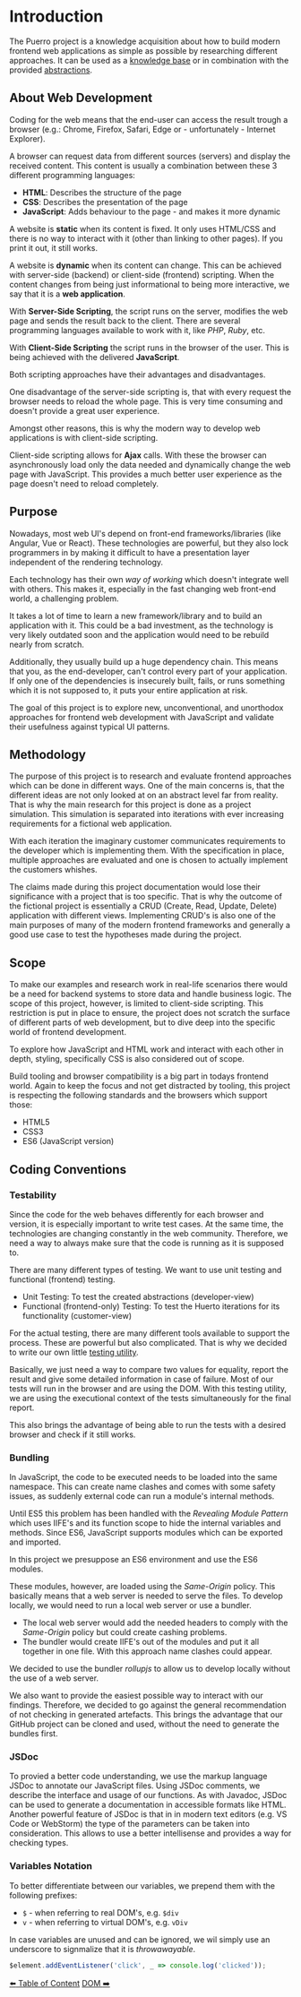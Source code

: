 # Introduction

The Puerro project is a knowledge acquisition about how to build modern frontend web applications as simple as possible by researching different approaches. It can be used as a [knowledge base](https://robin-fhnw.github.io/IP5-Puerro/docs) or in combination with the provided [abstractions](https://robin-fhnw.github.io/IP5-Puerro/src).

## About Web Development

Coding for the web means that the end-user can access the result trough a browser (e.g.: Chrome, Firefox, Safari, Edge or - unfortunately - Internet Explorer).

A browser can request data from different sources (servers) and display the received content.
This content is usually a combination between these 3 different programming languages:

- **HTML**: Describes the structure of the page
- **CSS**: Describes the presentation of the page
- **JavaScript**: Adds behaviour to the page - and makes it more dynamic

A website is **static** when its content is fixed. It only uses HTML/CSS and there is no way to interact with it (other than linking to other pages). If you print it out, it still works.

A website is **dynamic** when its content can change. This can be achieved with server-side (backend) or client-side (frontend) scripting. When the content changes from being just informational to being more interactive, we say that it is a **web application**.

With **Server-Side Scripting**, the script runs on the server, modifies the web page and sends the result back to the client. There are several programming languages available to work with it, like _PHP_, _Ruby_, etc.

With **Client-Side Scripting** the script runs in the browser of the user. This is being achieved with the delivered **JavaScript**.

Both scripting approaches have their advantages and disadvantages.

One disadvantage of the server-side scripting is, that with every request the browser needs to reload the whole page. This is very time consuming and doesn't provide a great user experience.

Amongst other reasons, this is why the modern way to develop web applications is with client-side scripting.

Client-side scripting allows for **Ajax** calls. With these the browser can asynchronously load only the data needed and dynamically change the web page with JavaScript. This provides a much better user experience as the page doesn't need to reload completely.

## Purpose

Nowadays, most web UI's depend on front-end frameworks/libraries (like Angular, Vue or React). These technologies are powerful, but they also lock programmers in by making it difficult to have a presentation layer independent of the rendering technology.

Each technology has their own _way of working_ which doesn't integrate well with others.
This makes it, especially in the fast changing web front-end world, a challenging problem.

It takes a lot of time to learn a new framework/library and to build an application with it.
This could be a bad investment, as the technology is very likely outdated soon and the application would need to be rebuild nearly from scratch.

Additionally, they usually build up a huge dependency chain. This means that you, as the end-developer, can't control every part of your application. If only one of the dependencies is insecurely built, fails, or runs something which it is not supposed to, it puts your entire application at risk.

The goal of this project is to explore new, unconventional, and unorthodox approaches for frontend web development with JavaScript and validate their usefulness against typical UI patterns.

## Methodology

The purpose of this project is to research and evaluate frontend approaches which can be done in different ways. One of the main concerns is, that the different ideas are not only looked at on an abstract level far from reality. That is why the main research for this project is done as a project simulation. This simulation is separated into iterations with ever increasing requirements for a fictional web application.

With each iteration the imaginary customer communicates requirements to the developer which is implementing them. With the specification in place, multiple approaches are evaluated and one is chosen to actually implement the customers whishes.

The claims made during this project documentation would lose their significance with a project that is too specific. That is why the outcome of the fictional project is essentially a CRUD (Create, Read, Update, Delete) application with different views. Implementing CRUD's is also one of the main purposes of many of the modern frontend frameworks and generally a good use case to test the hypotheses made during the project.

## Scope

To make our examples and research work in real-life scenarios there would be a need for backend systems to store data and handle business logic. The scope of this project, however, is limited to client-side scripting. This restriction is put in place to ensure, the project does not scratch the surface of different parts of web development, but to dive deep into the specific world of frontend development.

To explore how JavaScript and HTML work and interact with each other in depth, styling, specifically CSS is also considered out of scope.

Build tooling and browser compatibility is a big part in todays frontend world. Again to keep the focus and not get distracted by tooling, this project is respecting the following standards and the browsers which support those:

- HTML5
- CSS3
- ES6 (JavaScript version)

## Coding Conventions

### Testability

Since the code for the web behaves differently for each browser and version, it is especially important to write test cases. At the same time, the technologies are changing constantly in the web community. Therefore, we need a way to always make sure that the code is running as it is supposed to.

There are many different types of testing. We want to use unit testing and functional (frontend) testing.

- Unit Testing: To test the created abstractions (developer-view)
- Functional (frontend-only) Testing: To test the Huerto iterations for its functionality (customer-view)

For the actual testing, there are many different tools available to support the process. These are powerful but also complicated. That is why we decided to write our own little [testing utility](../../src/test/test.js).

Basically, we just need a way to compare two values for equality, report the result and give some detailed information in case of failure. Most of our tests will run in the browser and are using the DOM.
With this testing utility, we are using the executional context of the tests simultaneously for the final report.

This also brings the advantage of being able to run the tests with a desired browser and check if it still works.

### Bundling

In JavaScript, the code to be executed needs to be loaded into the same namespace. This can create name clashes and comes with some safety issues, as suddenly external code can run a module's internal methods.

Until ES5 this problem has been handled with the _Revealing Module Pattern_ which uses IIFE's and its function scope to hide the internal variables and methods. Since ES6, JavaScript supports modules which can be exported and imported.

In this project we presuppose an ES6 environment and use the ES6 modules.

These modules, however, are loaded using the _Same-Origin_ policy. This basically means that a web server is needed to serve the files. To develop locally, we would need to run a local web server or use a bundler.

- The local web server would add the needed headers to comply with the _Same-Origin_ policy but could create cashing problems.
- The bundler would create IIFE's out of the modules and put it all together in one file. With this approach name clashes could appear.

We decided to use the bundler _rollupjs_ to allow us to develop locally without the use of a web server.

We also want to provide the easiest possible way to interact with our findings. Therefore, we decided to go against the general recommendation of not checking in generated artefacts. This brings the advantage that our GitHub project can be cloned and used, without the need to generate the bundles first.

### JSDoc

To provied a better code understanding, we use the markup language JSDoc to annotate our JavaScript files. Using JSDoc comments, we describe the interface and usage of our functions. As with Javadoc, JSDoc can be used to generate a documentation in accessible formats like HTML. Another powerful feature of JSDoc is that in in modern text editors (e.g. VS Code or WebStorm) the type of the parameters can be taken into consideration. This allows to use a better intellisense and provides a way for checking types.

### Variables Notation

To better differentiate between our variables, we prepend them with the following prefixes:

- `$` - when referring to real DOM's, e.g. `$div`
- `v` - when referring to virtual DOM's, e.g. `vDiv`

In case variables are unused and can be ignored, we wil simply use an underscore to signmalize that it is _throwawayable_.

```js
$element.addEventListener('click', _ => console.log('clicked'));
```
<a align="left" href="README.md">:arrow_left: Table of Content</a>
<a align="right" href="02-DOM.md">DOM :arrow_right:</a>